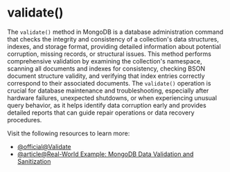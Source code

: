 # validate()

The `validate()` method in MongoDB is a database administration command that checks the integrity and consistency of a collection's data structures, indexes, and storage format, providing detailed information about potential corruption, missing records, or structural issues. This method performs comprehensive validation by examining the collection's namespace, scanning all documents and indexes for consistency, checking BSON document structure validity, and verifying that index entries correctly correspond to their associated documents. The `validate()` operation is crucial for database maintenance and troubleshooting, especially after hardware failures, unexpected shutdowns, or when experiencing unusual query behavior, as it helps identify data corruption early and provides detailed reports that can guide repair operations or data recovery procedures.

Visit the following resources to learn more:

- [@official@Validate](https://www.mongodb.com/docs/manual/reference/command/validate/)
- [@article@Real-World Example: MongoDB Data Validation and Sanitization](https://codezup.com/mongodb-data-validation-sanitization-example/)
